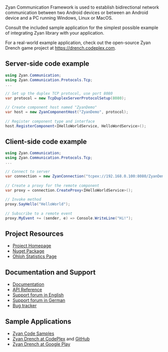 Zyan Communication Framework is used to establish bidirectional
network communication between two Android devices or between an
Android device and a PC running Windows, Linux or MacOS.
 
Consult the included sample application for the simplest possible
example of integrating Zyan library with your application.

For a real-world example application, check out the open-source
Zyan Drench game project at https://drench.codeplex.com.

## Server-side code example

```csharp
using Zyan.Communication;
using Zyan.Communication.Protocols.Tcp;
...

// Set up the duplex TCP protocol, use port 8080
var protocol = new TcpDuplexServerProtocolSetup(8080);

// Create component host named "ZyanDemo"
var host = new ZyanComponentHost("ZyanDemo", protocol);
 
// Register component type and interface
host.RegisterComponent<IHelloWorldService, HelloWordService>();
```

## Client-side code example

```csharp
using Zyan.Communication;
using Zyan.Communication.Protocols.Tcp;
...

// Connect to server
var connection = new ZyanConnection("tcpex://192.168.0.100:8080/ZyanDemo");
 
// Create a proxy for the remote component
var proxy = connection.CreateProxy<IHelloWorldService>();
 
// Invoke method
proxy.SayHello("HelloWorld");
 
// Subscribe to a remote event
proxy.MyEvent += (sender, e) => Console.WriteLine("Hi!");
```

## Project Resources

* [Project Homepage](http://zyan.com.de)
* [Nuget Package](https://www.nuget.org/packages/Zyan)
* [Ohloh Statistics Page](https://www.ohloh.net/p/zyan)

## Documentation and Support

* [Documentation](https://zyan.codeplex.com/documentation)
* [API Reference](http://zyan.sslk.ru/docs/v25)
* [Support forum in English](http://zyan.codeplex.com/discussions)
* [Support forum in German](http://www.mycsharp.de/wbb2/thread.php?threadid=89085)
* [Bug tracker](http://zyan.codeplex.com/workitem/list/basic)

## Sample Applications

* [Zyan Code Samples](https://zyan.codeplex.com/SourceControl/latest#examples/Zyan.Examples.Android/Zyan.Examples.Android.ConsoleServer/Program.cs)
* [Zyan Drench at CodePlex](https://drench.codeplex.com) and [GitHub](https://github.com/yallie/drench)
* [Zyan Drench at Google Play](https://play.google.com/store/apps/details?id=yallie.Zyan.Drench)
